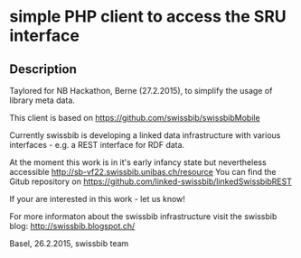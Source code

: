 simple PHP client to access the SRU interface
========================================================================================

Description
-----------

Taylored for NB Hackathon, Berne (27.2.2015), to simplify the usage of library meta data.
 
This client is based on https://github.com/swissbib/swissbibMobile

Currently swissbib is developing a linked data infrastructure with various interfaces - e.g. a REST interface for RDF data.
 
At the moment this work is in it's early infancy state but nevertheless accessible 
http://sb-vf22.swissbib.unibas.ch/resource
You can find the Gitub repository on 
https://github.com/linked-swissbib/linkedSwissbibREST

If your are interested in this work - let us know!



For more informaton about the swissbib infrastructure visit the swissbib blog: http://swissbib.blogspot.ch/ 



Basel, 26.2.2015, swissbib team

